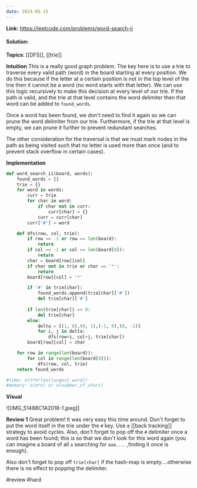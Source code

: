 ```yaml
---
date: 2024-05-15
---
```

**Link:** https://leetcode.com/problems/word-search-ii
#### Solution:

**Topics**: [[DFS]], [[trie]]

**Intuition**
This is a really good graph problem. The key here is to use a trie to traverse every valid path (word) in the board starting at every position. We do this because if the letter at a certain position is not in the top level of the trie then it cannot be a word (no word starts with that letter). We can use this logic recursively to make this decision at every level of our trie. If the path is valid, and the trie at that level contains the word delimiter then that word can be added to `found_words`.

Once a word has been found, we don't need to find it again so we can prune the word delimiter from our trie. Furthermore, if the trie at that level is empty, we can prune it further to prevent redundant searches. 

The other consideration for the traversal is that we must mark nodes in the path as being visited such that no letter is used more than once (and to prevent stack overflow in certain cases).

**Implementation**
```python
def word_search_ii(board, words):
	found_words = []
	trie = {}
	for word in words:
		curr = trie
		for char in word:
			if char not in curr:
				curr[char] = {}
			curr = curr[char]
		curr['#'] = word

	def dfs(row, col, trie):
		if row == -1 or row == len(board):
			return
		if col == -1 or col == len(board[0]):
			return
		char = board[row][col]
		if char not in trie or char == '*':
			return
		board[row][col] = '*'

		if '#' in trie[char]:
			found_words.append(trie[char]['#'])
			del trie[char]['#']
			
		if len(trie[char]) == 0:
			del trie[char]
		else:
			delta = [(1, 0),(0, 1),(-1, 0),(0, -1)]
			for i, j in delta:
				dfs(row+i, col+j, trie[char])
		board[row][col] = char

	for row in range(len(board)):
		for col in range(len(board[0])):
			dfs(row, col, trie)
	return found_words

#time: o(n*m*len(longest_word))
#memory: o(m*n) or o(nubmer_of_chars)
```


**Visual** 

![[IMG_51488C1A2018-1.jpeg]]

**Review 1**
Great problem! It was very easy this time around. Don't forget to put the word itself in the trie under the `#` key. Use a [[back tracking]] strategy to avoid cycles. Also, don't forget to pop off the `#` delimiter once a word has been found; this is so that we don't look for this word again (you can imagine a board of all `a` searching for `aaa...`. ,finding it once is enough).  

Also don't forget to pop off `trie[char]` if the hash-map is empty....otherwise there is no effect to popping the delimiter. 

#review 
#hard 

